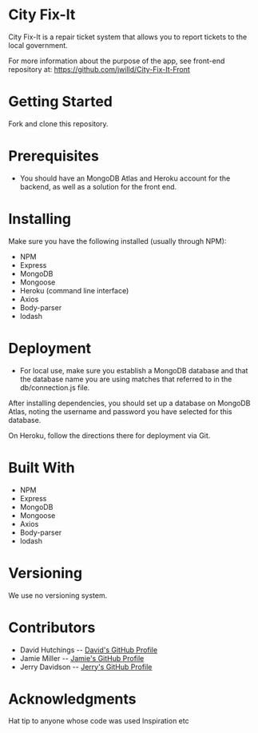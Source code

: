 # City Fix-It 
City Fix-It is a repair ticket system that allows you to report tickets to the local government. 

For more information about the purpose of the app, see front-end repository at: https://github.com/jwilld/City-Fix-It-Front

# Getting Started
Fork and clone this repository.

# Prerequisites
- You should have an MongoDB Atlas and Heroku account for the backend, as well as a solution for the front end.

#  Installing
Make sure you have the following installed (usually through NPM):
- NPM
- Express
- MongoDB
- Mongoose
- Heroku (command line interface)
- Axios
- Body-parser
- lodash

#  Deployment
- For local use, make sure you establish a MongoDB database and that the database name you are using matches that referred to in the db/connection.js file.

After installing dependencies, you should set up a database on MongoDB Atlas, noting the username and password you have selected for this database. 

On Heroku, follow the directions there for deployment via Git.

# Built With
- NPM
- Express
- MongoDB
- Mongoose
- Axios
- Body-parser
- lodash

# Versioning
We use no versioning system. 

# Contributors
- David Hutchings -- [David's GitHub Profile](https://git.generalassemb.ly/DJHUTCHINGS)
- Jamie Miller -- [Jamie's GitHub Profile](https://git.generalassemb.ly/jamiemiller8)
- Jerry Davidson -- [Jerry's GitHub Profile](https://git.generalassemb.ly/Jwilld)

# Acknowledgments
Hat tip to anyone whose code was used
Inspiration
etc
